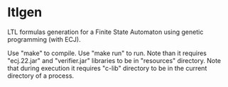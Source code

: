 ltlgen
==

LTL formulas generation for a Finite State Automaton using genetic programming (with ECJ).

Use "make" to compile.
Use "make run" to run.
Note than it requires "ecj.22.jar" and "verifier.jar" libraries to be in "resources" directory.
Note that during execution it requires "c-lib" directory to be in the current directory of a process.
